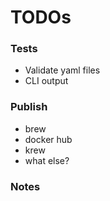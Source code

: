 # TODOs

### Tests
- Validate yaml files
- CLI output

### Publish
- brew
- docker hub
- krew
- what else?

### Notes

